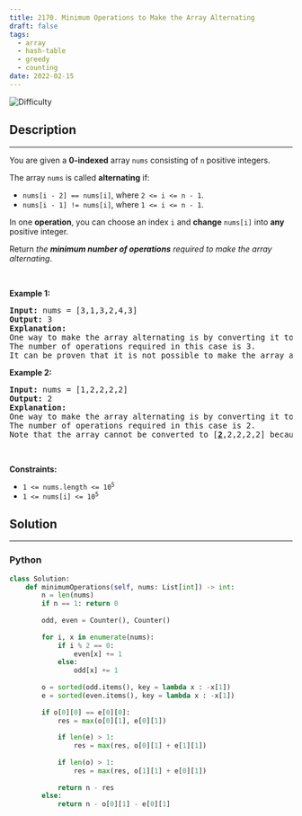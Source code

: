 ```yaml
---
title: 2170. Minimum Operations to Make the Array Alternating
draft: false
tags: 
  - array
  - hash-table
  - greedy
  - counting
date: 2022-02-15
---
```


![Difficulty](https://img.shields.io/badge/Difficulty-Medium-blue.svg)

## Description

---
<p>You are given a <strong>0-indexed</strong> array <code>nums</code> consisting of <code>n</code> positive integers.</p>

<p>The array <code>nums</code> is called <strong>alternating</strong> if:</p>

<ul>
	<li><code>nums[i - 2] == nums[i]</code>, where <code>2 &lt;= i &lt;= n - 1</code>.</li>
	<li><code>nums[i - 1] != nums[i]</code>, where <code>1 &lt;= i &lt;= n - 1</code>.</li>
</ul>

<p>In one <strong>operation</strong>, you can choose an index <code>i</code> and <strong>change</strong> <code>nums[i]</code> into <strong>any</strong> positive integer.</p>

<p>Return <em>the <strong>minimum number of operations</strong> required to make the array alternating</em>.</p>

<p>&nbsp;</p>
<p><strong class="example">Example 1:</strong></p>

<pre>
<strong>Input:</strong> nums = [3,1,3,2,4,3]
<strong>Output:</strong> 3
<strong>Explanation:</strong>
One way to make the array alternating is by converting it to [3,1,3,<u><strong>1</strong></u>,<u><strong>3</strong></u>,<u><strong>1</strong></u>].
The number of operations required in this case is 3.
It can be proven that it is not possible to make the array alternating in less than 3 operations. 
</pre>

<p><strong class="example">Example 2:</strong></p>

<pre>
<strong>Input:</strong> nums = [1,2,2,2,2]
<strong>Output:</strong> 2
<strong>Explanation:</strong>
One way to make the array alternating is by converting it to [1,2,<u><strong>1</strong></u>,2,<u><strong>1</strong></u>].
The number of operations required in this case is 2.
Note that the array cannot be converted to [<u><strong>2</strong></u>,2,2,2,2] because in this case nums[0] == nums[1] which violates the conditions of an alternating array.
</pre>

<p>&nbsp;</p>
<p><strong>Constraints:</strong></p>

<ul>
	<li><code>1 &lt;= nums.length &lt;= 10<sup>5</sup></code></li>
	<li><code>1 &lt;= nums[i] &lt;= 10<sup>5</sup></code></li>
</ul>


## Solution

---
### Python
``` py title='minimum-operations-to-make-the-array-alternating'
class Solution:
    def minimumOperations(self, nums: List[int]) -> int:
        n = len(nums)
        if n == 1: return 0
        
        odd, even = Counter(), Counter()
        
        for i, x in enumerate(nums):
            if i % 2 == 0:
                even[x] += 1
            else:
                odd[x] += 1
        
        o = sorted(odd.items(), key = lambda x : -x[1])
        e = sorted(even.items(), key = lambda x : -x[1])
        
        if o[0][0] == e[0][0]:
            res = max(o[0][1], e[0][1])
        
            if len(e) > 1:
                res = max(res, o[0][1] + e[1][1])
            
            if len(o) > 1:
                res = max(res, o[1][1] + e[0][1])
            
            return n - res
        else:
            return n - o[0][1] - e[0][1]
        

```

